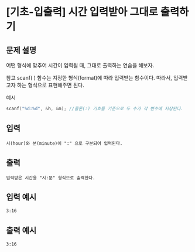 # [기초-입출력] 시간 입력받아 그대로 출력하기

## 문제 설명
어떤 형식에 맞추어 시간이 입력될 때, 그대로 출력하는 연습을 해보자.

참고
scanf( ) 함수는 지정한 형식(format)에 따라 입력받는 함수이다.
따라서, 입력받고자 하는 형식으로 표현해주면 된다.

예시
```c
scanf("%d:%d", &h, &m); //콜론(:) 기호를 기준으로 두 수가 각 변수에 저장된다.
```

## 입력
	시(hour)와 분(minute)이 ":" 으로 구분되어 입력된다.
## 출력
	입력받은 시간을 "시:분" 형식으로 출력한다.

## 입력 예시
	3:16
## 출력 예시
	3:16